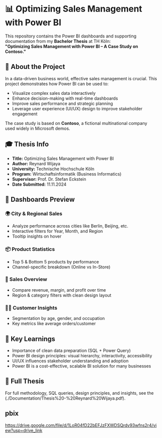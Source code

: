 # 📊 Optimizing Sales Management with Power BI

This repository contains the Power BI dashboards and supporting documentation from my **Bachelor Thesis** at TH Köln:  
**"Optimizing Sales Management with Power BI – A Case Study on Contoso."**

## 📌 About the Project

In a data-driven business world, effective sales management is crucial. This project demonstrates how Power BI can be used to:

- Visualize complex sales data interactively
- Enhance decision-making with real-time dashboards
- Improve sales performance and strategic planning
- Leverage user experience (UI/UX) design to improve stakeholder engagement

The case study is based on **Contoso**, a fictional multinational company used widely in Microsoft demos.

## 🎓 Thesis Info

- **Title:** Optimizing Sales Management with Power BI  
- **Author:** Reynard Wijaya  
- **University:** Technische Hochschule Köln  
- **Program:** Wirtschaftsinformatik (Business Informatics)  
- **Supervisor:** Prof. Dr. Stefan Eckstein  
- **Date Submitted:** 11.11.2024

## 📸 Dashboards Preview

### 🌍 City & Regional Sales

- Analyze performance across cities like Berlin, Beijing, etc.
- Interactive filters for Year, Month, and Region
- Tooltip insights on hover

### 📦 Product Statistics

- Top 5 & Bottom 5 products by performance
- Channel-specific breakdown (Online vs In-Store)

### 💸 Sales Overview

- Compare revenue, margin, and profit over time
- Region & category filters with clean design layout

### 🧑‍💼 Customer Insights

- Segmentation by age, gender, and occupation
- Key metrics like average orders/customer

## 🧠 Key Learnings

- Importance of clean data preparation (SQL + Power Query)
- Power BI design principles: visual hierarchy, interactivity, accessibility
- UI/UX influences stakeholder understanding and adoption
- Power BI is a cost-effective, scalable BI solution for many businesses

## 📘 Full Thesis

For full methodology, SQL queries, design principles, and insights, see the (./Documentation/Thesis%20-%20Reynard%20Wijaya.pdf).


## pbix
https://drive.google.com/file/d/1LoR04fD22bEFJzFXWDSQrdv93wfns2r4/view?usp=drive_link






